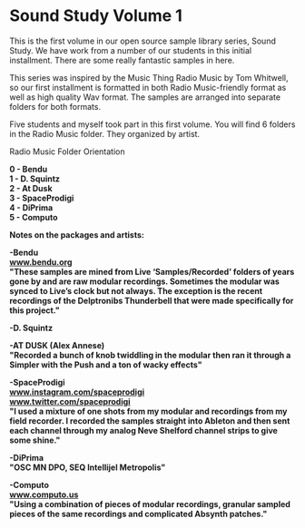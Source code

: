 # Sound Study Volume 1
This is the first volume in our open source sample library series, Sound Study.
We have work from a number of our students in this initial installment. There are some really fantastic samples in here.

This series was inspired by the Music Thing Radio Music by Tom Whitwell, so our first installment is formatted in both Radio Music-friendly format as well as high quality Wav format. The samples are arranged into separate folders for both formats.

Five students and myself took part in this first volume. You will find 6 folders in the Radio Music folder. They organized by artist. 

Radio Music Folder Orientation

<b>0 - Bendu<br>
1 - D. Squintz<br>
2 - At Dusk <br>
3 - SpaceProdigi<br>
4 - DiPrima<br>
5 - Computo<br><b>

Notes on the packages and artists:

<b>-Bendu<b><br>
www.bendu.org<br>
"These samples are mined from Live ‘Samples/Recorded’ folders of years gone by and are raw modular recordings. Sometimes the modular was synced to Live’s clock but not always. The exception is the recent recordings of the Delptronibs Thunderbell that were made specifically for this project."

<b>-D. Squintz<b>

<b>-AT DUSK (Alex Annese)<b><br>
"Recorded a bunch of knob twiddling in the modular then ran it through a Simpler with the Push and a ton of wacky effects"

<b>-SpaceProdigi<b><br>
www.instagram.com/spaceprodigi<br>
www.twitter.com/spaceprodigi<br>
"I used a mixture of one shots from my modular and recordings from my field recorder. I recorded the samples straight into Ableton and then sent each channel through my analog Neve Shelford channel strips to give some shine."

<b>-DiPrima<b> <br>
"OSC MN DPO, SEQ Intellijel Metropolis"

<b>-Computo<b><br>
www.computo.us<br>
"Using a combination of pieces of modular recordings, granular sampled pieces of the same recordings and complicated Absynth patches."
